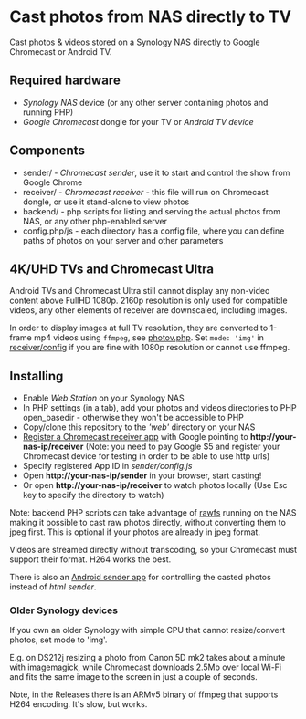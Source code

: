Cast photos from NAS directly to TV
===================================

Cast photos & videos stored on a Synology NAS directly to Google Chromecast or Android TV.

## Required hardware

- *Synology NAS* device (or any other server containing photos and running PHP)
- *Google Chromecast* dongle for your TV or *Android TV device*

## Components

* sender/ - *Chromecast sender*, use it to start and control the show from Google Chrome
* receiver/ - *Chromecast receiver* - this file will run on Chromecast dongle, or use it stand-alone to view photos
* backend/ - php scripts for listing and serving the actual photos from NAS, or any other php-enabled server
* config.php/js - each directory has a config file, where you can define paths of photos on your server and other parameters

## 4K/UHD TVs and Chromecast Ultra

Android TVs and Chromecast Ultra still cannot display any non-video content above FullHD 1080p.
2160p resolution is only used for compatible videos, any other elements of receiver are downscaled, including images.

In order to display images at full TV resolution, they are converted to 1-frame mp4 videos using `ffmpeg`, see [photov.php](backend/photov.php).
Set `mode: 'img'` in [receiver/config](receiver/config.js) if you are fine with 1080p resolution or cannot use ffmpeg.

## Installing

- Enable *Web Station* on your Synology NAS
- In PHP settings (in a tab), add your photos and videos directories to PHP open_basedir - otherwise they won't be accessible to PHP
- Copy/clone this repository to the *'web'* directory on your NAS
- [Register a Chromecast receiver app](https://cast.google.com/publish/) with Google pointing to **http://your-nas-ip/receiver**
  (Note: you need to pay Google $5 and register your Chromecast device for testing in order to be able to use http urls)
- Specify registered App ID in *sender/config.js*
- Open **http://your-nas-ip/sender** in your browser, start casting!
- Or open **http://your-nas-ip/receiver** to watch photos locally (Use Esc key to specify the directory to watch)

Note: backend PHP scripts can take advantage of [rawfs](http://github.com/angryziber/rawfs) running on the NAS making it
possible to cast raw photos directly, without converting them to jpeg first. This is optional if your photos are already
in jpeg format.

Videos are streamed directly without transcoding, so your Chromecast must support their format. H264 works the best.

There is also an [Android sender app](https://github.com/angryziber/synology-cast-photos-android) for controlling the casted photos instead of *html sender*.

### Older Synology devices

If you own an older Synology with simple CPU that cannot resize/convert photos, set mode to 'img'.

E.g. on DS212j resizing a photo from Canon 5D mk2 takes about a minute with imagemagick, while Chromecast downloads 2.5Mb
over local Wi-Fi and fits the same image to the screen in just a couple of seconds.

Note, in the Releases there is an ARMv5 binary of ffmpeg that supports H264 encoding. It's slow, but works.
